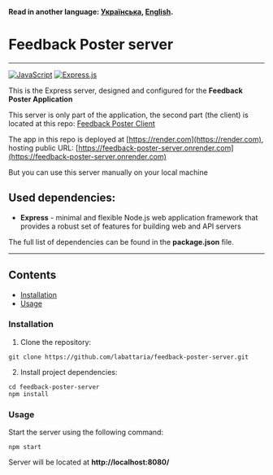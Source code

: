 **Read in another language: [Українська](README.ukr.md), [English](README.md).**

# Feedback Poster server

---

[![JavaScript](https://img.shields.io/badge/JavaScript-323330?style=for-the-badge&logo=javascript&logoColor=F7DF1E)](#)
[![Express.js](https://img.shields.io/badge/express.js-%23404d59.svg?style=for-the-badge&logo=express&logoColor=%2361DAFB)](#)

This is the Express server, designed and configured for the **Feedback Poster Application**

This server is only part of the application, the second part (the client) is located at this repo: [Feedback Poster Client](https://github.com/labattaria/feedback-poster-client)

The app in this repo is deployed at [https://render.com](https://render.com), hosting public URL: [https://feedback-poster-server.onrender.com](https://feedback-poster-server.onrender.com)

But you can use this server manually on your local machine

## Used dependencies:

- **Express** - minimal and flexible Node.js web application framework that provides a robust set of features for building web and API servers

The full list of dependencies can be found in the **package.json** file.

---

## Contents

- [Installation](#installation)
- [Usage](#usage)

### Installation

1. Clone the repository:

```shell
git clone https://github.com/labattaria/feedback-poster-server.git
```

2. Install project dependencies:

```shell
cd feedback-poster-server
npm install
```

### Usage

Start the server using the following command:

```shell
npm start
```

Server will be located at **http://localhost:8080/**
